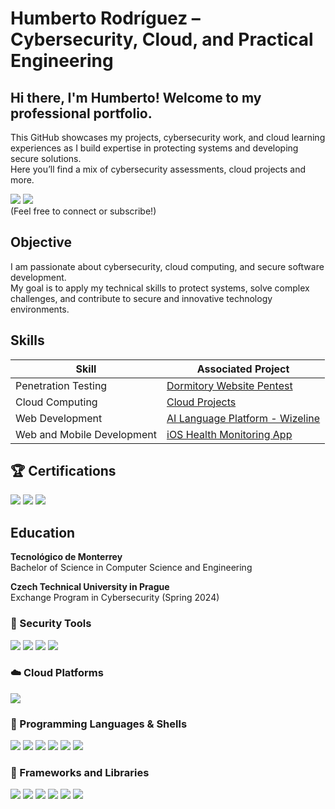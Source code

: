 # Humberto Rodríguez  – Cybersecurity, Cloud, and Practical Engineering

## Hi there, I'm Humberto! Welcome to my professional portfolio.  
This GitHub showcases my projects, cybersecurity work, and cloud learning experiences as I build expertise in protecting systems and developing secure solutions.  
Here you’ll find a mix of cybersecurity assessments, cloud projects and more.

<a href="https://www.linkedin.com/in/humbertoruan/" target="_blank" rel="noopener noreferrer"><img src="https://img.shields.io/badge/-LinkedIn-0072b1?&style=for-the-badge&logo=linkedin&logoColor=white"></a>
<a href="https://www.youtube.com/@pingtoroot" target="_blank" rel="noopener noreferrer"><img src="https://img.shields.io/badge/-YouTube-%23FF0000?&style=for-the-badge&logo=youtube&logoColor=white"></a>  
(Feel free to connect or subscribe!)

## Objective

I am passionate about cybersecurity, cloud computing, and secure software development.  
My goal is to apply my technical skills to protect systems, solve complex challenges, and contribute to secure and innovative technology environments.

## Skills

| Skill                                           | Associated Project                             |
|-------------------------------------------------|------------------------------------------------|
| Penetration Testing                             | <a href="https://github.com/HumbertoRdz/Penetration-Testing"> Dormitory Website Pentest</a>                   |
| Cloud Computing                                  | <a href="https://github.com/HumbertoRdz/Cloud-Projects"> Cloud Projects </a>            |
| Web Development                                | <a href="https://github.com/HumbertoRdz/itesm-socioformador-ene-feb-2023-equipo-4"> AI Language Platform - Wizeline </a> |
| Web and Mobile Development                      | <a href="https://github.com/HumbertoRdz/CoraDocWeb">iOS Health Monitoring App</a> |





## 🏆 Certifications

<div>
  <img src="https://img.shields.io/badge/-CyberOps%20Associate-2C8540?style=for-the-badge&logo=cisco&logoColor=white" />
  <img src="https://img.shields.io/badge/-Certified%20Fundamentals%20in%20Cybersecurity-1A477C?style=for-the-badge&logo=fortinet&logoColor=white" />
  <img src="https://img.shields.io/badge/-AWS%20Certified%20Cloud%20Practitioner-232F3E?style=for-the-badge&logo=amazonaws&logoColor=white" />
</div>



## Education

**Tecnológico de Monterrey**  
Bachelor of Science in Computer Science and Engineering

**Czech Technical University in Prague**  
Exchange Program in Cybersecurity (Spring 2024)

### 🔐 Security Tools
<div>
  <img src="https://img.shields.io/badge/-Wireshark-1679A7?style=for-the-badge&logo=wireshark&logoColor=white" />
  <img src="https://img.shields.io/badge/-Burp%20Suite-FE6F2F?style=for-the-badge&logo=PortSwigger&logoColor=white" />
  <img src="https://img.shields.io/badge/-Nmap-0080FF?style=for-the-badge&logo=nmap&logoColor=white" />
  <img src="https://img.shields.io/badge/-Kibana-E8478B?style=for-the-badge&logo=elastic&logoColor=white" />
</div>

### ☁️ Cloud Platforms
<div>
  <img src="https://img.shields.io/badge/-AWS-232F3E?style=for-the-badge&logo=amazonaws&logoColor=white" />
</div>

### 🧪 Programming Languages & Shells
<div>
  <img src="https://img.shields.io/badge/-Python-3776AB?style=for-the-badge&logo=python&logoColor=white" />
  <img src="https://img.shields.io/badge/-PowerShell-5391FE?style=for-the-badge&logo=powershell&logoColor=white" />
  <img src="https://img.shields.io/badge/-Bash-4EAA25?style=for-the-badge&logo=gnubash&logoColor=white" />
  <img src="https://img.shields.io/badge/-TypeScript-3178C6?style=for-the-badge&logo=typescript&logoColor=white" />
  <img src="https://img.shields.io/badge/-HTML5-E34F26?style=for-the-badge&logo=html5&logoColor=white" />
  <img src="https://img.shields.io/badge/-CSS3-1572B6?style=for-the-badge&logo=css3&logoColor=white" />
</div>

### 🧱 Frameworks and Libraries
<div>
  <img src="https://img.shields.io/badge/-Next.js-000000?style=for-the-badge&logo=next.js&logoColor=white" />
  <img src="https://img.shields.io/badge/-TailwindCSS-06B6D4?style=for-the-badge&logo=tailwindcss&logoColor=white" />
  <img src="https://img.shields.io/badge/-Bootstrap-7952B3?style=for-the-badge&logo=bootstrap&logoColor=white" />
  <img src="https://img.shields.io/badge/-Prisma-2D3748?style=for-the-badge&logo=prisma&logoColor=white" />
  <img src="https://img.shields.io/badge/-OpenAI%20API-412991?style=for-the-badge&logo=openai&logoColor=white" />
  <img src="https://img.shields.io/badge/-Auth0-EB5424?style=for-the-badge&logo=auth0&logoColor=white" />
</div>
